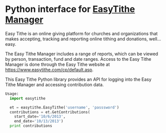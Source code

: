 Python interface for [EasyTithe Manager](https://www.easytithe.com/cp/default.asp)
========================================

Easy Tithe is an online giving platform for churches and organizations that
makes accepting, tracking and reporting online tithing and donations, well...
easy.

The Easy Tithe Manager includes a range of reports, which can be viewed by
person, transaction, fund and date ranges. Access to the Easy Tithe Manager
is done through the Easy Tithe website at
https://www.easytithe.com/cp/default.asp.

This Easy Tithe Python library provides an API for logging into the Easy Tithe
Manager and accessing contribution data.

```python
Usage:
  import easytithe

  et = easytithe.EasyTithe('username', 'passsword')
  contributions = et.GetContributions(
    start_date='10/6/2013',
    end_date='10/13/2013')
  print contributions
```
